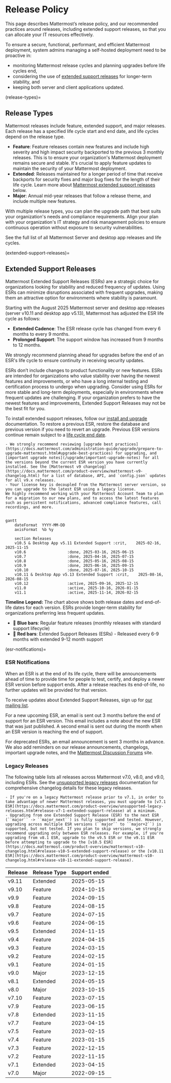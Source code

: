 # Release Policy

This page describes Mattermost’s release policy, and our recommended practices around releases, including extended support releases, so that you can allocate your IT resources effectively.

To ensure a secure, functional, performant, and efficient Mattermost deployment, system admins managing a self-hosted deployment need to be proactive in:
- monitoring Mattermost release cycles and planning upgrades before life cycles end,
- considering the use of [extended support releases](#extended-support-releases) for longer-term stability, and
- keeping both server and client applications updated.

(release-types)=
## Release Types

Mattermost releases include feature, extended support, and major releases. Each release has a specified life cycle start and end date, and life cycles depend on the release type. 

- **Feature**: Feature releases contain new features and include high severity and high impact security backported to the previous 3 monthly releases. This is to ensure your organization's Mattermost deployment remains secure and stable. It's crucial to apply feature updates to maintain the security of your Mattermost deployment.
- **Extended**: Releases maintained for a longer period of time that receive backports for security fixes and major bug fixes for the length of their life cycle. Learn more about [Mattermost extended support releases](#extended-support-releases) below.
- **Major**: Annual mid-year releases that follow a release theme, and include multiple new features.

With multiple release types, you can plan the upgrade path that best suits your organization's needs and compliance requirements. Align your plan with your organization's IT strategy and risk management policies to ensure continuous operation without exposure to security vulnerabilities.

See the full list of all Mattermost Server and desktop app releases and life cycles.

(extended-support-releases)=
## Extended Support Releases

Mattermost Extended Support Releases (ESRs) are a strategic choice for organizations looking for stability and reduced frequency of updates. Using ESRs can minimize disruptions associated with frequent upgrades, making them an attractive option for environments where stability is paramount.

Starting with the August 2025 Mattermost server and desktop app releases (server v10.11 and desktop app v5.13), Mattermost has adjusted the ESR life cycle as follows: 
 - **Extended Cadence**: The ESR release cycle has changed from every 6 months to every 9 months. 
 - **Prolonged Support**: The support window has increased from 9 months to 12 months. 

We strongly recommend planning ahead for upgrades before the end of an ESR's life cycle to ensure continuity in receiving security updates.

ESRs don’t include changes to product functionality or new features. ESRs are intended for organizations who value stability over having the newest features and improvements, or who have a long internal testing and certification process to undergo when upgrading. Consider using ESRs for more stable and long-term deployments, especially in environments where frequent updates are challenging. If your organization prefers to have the newest features and improvements, Extended Support Releases may not be the best fit for you.

To install extended support releases, follow our [install and upgrade](/administration-guide/upgrade/enterprise-install-upgrade) documentation. To restore a previous ESR, restore the database and previous version if you need to revert an upgrade. Previous ESR versions continue remain subject to a [life cycle end date](/product-overview/mattermost-server-releases).

```{Important}
- We strongly recommend reviewing [upgrade best practices](https://docs.mattermost.com/administration-guide/upgrade/prepare-to-upgrade-mattermost.html#upgrade-best-practices) for upgrading, and [important upgrade notes](/upgrade/important-upgrade-notes) for all the versions beyond the current ESR version you have currently installed. See the [Mattermost v9 changelog](https://docs.mattermost.com/product-overview/mattermost-v9-changelog.html) for a list of database, API, and `config.json` updates for all v9.x releases.
- Your license key is decoupled from the Mattermost server version, so you can upgrade to the latest ESR using a legacy license.
We highly recommend working with your Mattermost Account Team to plan for a migration to our new plans, and to access the latest features such as persistent notifications, advanced compliance features, call recordings, and more.
```

```{mermaid}

gantt
    dateFormat  YYYY-MM-DD
    axisFormat  %b %y

    section Releases
    v10.5 & Desktop App v5.11 Extended Support :crit,    2025-02-16, 2025-11-15
    v10.6                  :done, 2025-03-16, 2025-06-15
    v10.7                  :done, 2025-04-16, 2025-07-15
    v10.8                  :done, 2025-05-16, 2025-08-15
    v10.9                  :done, 2025-06-16, 2025-09-15
    v10.10                 :done, 2025-07-16, 2025-10-15
    v10.11 & Desktop App v5.13 Extended Support :crit,    2025-08-16, 2026-08-15
    v10.12                 :active, 2025-09-16, 2025-12-15
    v11.0                  :active, 2025-10-16, 2026-01-15
    v11.1                  :active, 2025-11-14, 2026-02-15
```

**Timeline Legend:**
The chart above shows both release dates and end-of-life dates for each version. ESRs provide longer-term stability for organizations preferring less frequent updates.
- 🔵 **Blue bars**: Regular feature releases (monthly releases with standard support lifecycle)
- 🔴 **Red bars**: Extended Support Releases (ESRs) - Released every 6-9 months with extended 9-12 month support

(esr-notifications)=
### ESR Notifications

When an ESR is at the end of its life cycle, there will be announcements ahead of time to provide time for people to test, certify, and deploy a newer ESR version before support ends. After a release reaches its end-of-life, no further updates will be provided for that version. 

To receive updates about Extended Support Releases, sign up for [our mailing list](https://mattermost.com/newsletter/).

For a new upcoming ESR, an email is sent out 3 months before the end of support for an ESR version. This email includes a note about the new ESR that was just published. A second email is sent out during the month when an ESR version is reaching the end of support.

For deprecated ESRs, an email announcement is sent 3 months in advance. We also add reminders on our release announcements, changelogs, important upgrade notes, and the [Mattermost Discussion Forums](https://forum.mattermost.com/) site.

### Legacy Releases

The following table lists all releases across Mattermost v7.0, v8.0, and v9.0, including ESRs. See the [unsupported legacy releases](https://docs.mattermost.com/product-overview/unsupported-legacy-releases.html) documentation for comprehensive changelog details for these legacy releases.

```{Important}
- If you're on a legacy Mattermost release prior to v7.1, in order to take advantage of newer Mattermost releases, you must upgrade to [v7.1 ESR](https://docs.mattermost.com/product-overview/unsupported-legacy-releases.html#release-v7-1-extended-support-release) at a minimum.
- Upgrading from one Extended Support Release (ESR) to the next ESR (``major`` -> ``major_next``) is fully supported and tested. However, upgrading across multiple ESR versions (``major`` to ``major+2``) is supported, but not tested. If you plan to skip versions, we strongly recommend upgrading only between ESR releases. For example, if you're upgrading from v8.1 ESR, upgrade to the v9.5 ESR or the v9.11 ESR before attempting to upgrade to the [v10.5 ESR](https://docs.mattermost.com/product-overview/mattermost-v10-changelog.html#release-v10-5-extended-support-release) or the [v10.11 ESR](https://docs.mattermost.com/product-overview/mattermost-v10-changelog.html#release-v10-11-extended-support-release).
```

| **Release** | **Release Type** | **Support ended** | 
|:---|:---|:---|
| v9.11 | Extended | 2025-05-15 |
| v9.10 | Feature | 2024-10-15 |
| v9.9 | Feature | 2024-09-15 |
| v9.8 | Feature | 2024-08-15 |
| v9.7 | Feature | 2024-07-15 |
| v9.6 | Feature | 2024-06-15 |
| v9.5 | Extended | 2024-11-15 |
| v9.4 | Feature | 2024-04-15 |
| v9.3 | Feature | 2024-03-15 |
| v9.2 | Feature | 2024-02-15 |
| v9.1 | Feature | 2024-01-15 |
| v9.0 | Major | 2023-12-15 |
| v8.1 | Extended | 2024-05-15 |
| v8.0 | Major | 2023-10-15 |
| v7.10 | Feature | 2023-07-15 |
| v7.9 | Feature | 2023-06-15 |
| v7.8 | Extended | 2023-11-15 |
| v7.7 | Feature | 2023-04-15 |
| v7.5 | Feature | 2023-02-15 |
| v7.4 | Feature | 2023-01-15 |
| v7.3 | Feature | 2022-12-15 |
| v7.2 | Feature | 2022-11-15 |
| v7.1 | Extended | 2023-04-15 |
| v7.0 | Major | 2022-09-15 |
